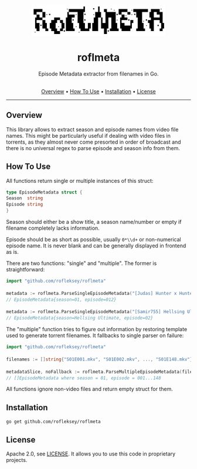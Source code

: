 <p align="center">
    <img src="logo.png" alt="roflmeta logo">
</p>
<h1 align="center">roflmeta</h1>
<p align="center">
      Episode Metadata extractor from filenames in Go.<br><br>
</p>
<p align="center">
  <a href="#overview">Overview</a> •
  <a href="#how-to-use">How To Use</a> •
  <a href="#installation">Installation</a> •
  <a href="#license">License</a>
</p>

--------

## Overview

This library allows to extract season and episode names from video file names.
This might be particularly useful if dealing with video files in torrents, as they almost never come presorted
in order of broadcast and there is no universal regex to parse episode and season info from them.

## How To Use

All functions return single or multiple instances of this struct:

```go
type EpisodeMetadata struct {
Season  string
Episode string
}
```

Season should either be a show title, a season name/number or empty if filename completely lacks information.

Episode should be as short as possible, usually `0*\\d+` or non-numerical episode name. It is never blank and can be
generally displayed in frontend as is.

There are two functions: "single" and "multiple". The former is straightforward:

```go
import "github.com/rofleksey/roflmeta"

metadata := roflmeta.ParseSingleEpisodeMetadata("[Judas] Hunter x Hunter (2011) - S01E012.mkv")
// EpisodeMetadata{season=01, episode=012}

metadata := roflmeta.ParseSingleEpisodeMetadata("[Samir755] Hellsing Ultimate 02.mkv")
// EpisodeMetadata{season=Hellsing Ultimate, episode=02}
```

The "multiple" function tries to figure out information by restoring template used to generate torrent filenames.
It fallbacks to single parser on failure:

```go
import "github.com/rofleksey/roflmeta"

filenames := []string{"S01E001.mkv", "S01E002.mkv", ..., "S01E148.mkv"}

metadataSlice, noFallback := roflmeta.ParseMultipleEpisodeMetadata(filenames)
// []EpisodeMetadata where season = 01, episode = 001...148
```

All functions ignore non-video files and return empty struct for them.

## Installation

```
go get github.com/rofleksey/roflmeta
```

## License

Apache 2.0, see [LICENSE](LICENSE). It allows you to use this code in proprietary projects.